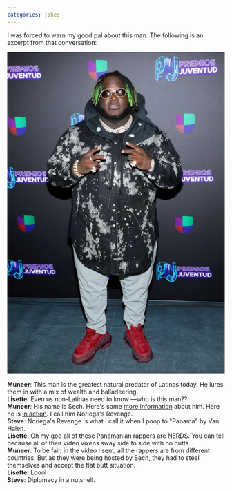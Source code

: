 ```yaml
---
categories: jokes
---
```


<p>I was forced to warn my good pal about this man. The following is an excerpt from that conversation:</p>

![crusadercat](https://raw.githubusercontent.com/muneer78/muneer78.github.io/master/images/sech.jpeg)

**Muneer**: This man is the greatest natural predator of Latinas today. He lures them in with a mix of wealth and balladeering.<br>
**Lisette**: Even us non-Latinas need to know —who is this man??<br>
**Muneer**: His name is Sech. Here's some <a href="https://en.m.wikipedia.org/wiki/Sech_(singer)">more information</a> about him. Here he is <a href="https://m.youtube.com/watch?v=5EdZ0-iEG2I">in action</a>. I call him Noriega's Revenge.<br>
**Steve**: Noriega's Revenge is what I call it when I poop to "Panama" by Van Halen.<br>
**Lisette**: Oh my god all of these Panamanian rappers are NERDS. You can tell because all of their video vixens sway side to side with no butts.<br>
**Muneer**: To be fair, in the video I sent, all the rappers are from different countries.&nbsp;But as they were being hosted by Sech, they had to steel themselves and accept the flat butt situation.<br>
**Lisette**: Loool<br>
**Steve**: Diplomacy in a nutshell.
